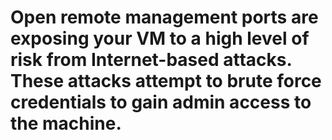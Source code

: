 # Open remote management ports are exposing your VM to a high level of risk from Internet-based attacks. These attacks attempt to brute force credentials to gain admin access to the machine.
